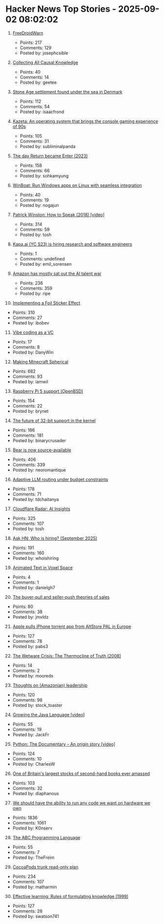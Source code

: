 # Hacker News Top Stories - 2025-09-02 08:02:02

1. [FreeDroidWarn](https://github.com/woheller69/FreeDroidWarn)
   - Points: 217
   - Comments: 129
   - Posted by: josephcsible

2. [Collecting All Causal Knowledge](https://causenet.org/)
   - Points: 40
   - Comments: 14
   - Posted by: geetee

3. [Stone Age settlement found under the sea in Denmark](https://apnews.com/article/denmark-stone-age-settlements-underwater-research-d0a77a07cdad2c23bd61c3f4bb015d7d)
   - Points: 112
   - Comments: 54
   - Posted by: isaacfrond

4. [Kazeta: An operating system that brings the console gaming experience of 90s](https://kazeta.org/)
   - Points: 105
   - Comments: 31
   - Posted by: subliminalpanda

5. [The day Return became Enter (2023)](https://aresluna.org/the-day-return-became-enter/)
   - Points: 158
   - Comments: 66
   - Posted by: sohkamyung

6. [WinBoat: Run Windows apps on Linux with seamless integration](https://github.com/TibixDev/winboat)
   - Points: 40
   - Comments: 19
   - Posted by: nogajun

7. [Patrick Winston: How to Speak (2018) [video]](https://www.youtube.com/watch?v=Unzc731iCUY)
   - Points: 314
   - Comments: 59
   - Posted by: tosh

8. [Kapa.ai (YC S23) is hiring research and software engineers](https://www.ycombinator.com/companies/kapa-ai/jobs)
   - Points: 1
   - Comments: undefined
   - Posted by: emil_sorensen

9. [Amazon has mostly sat out the AI talent war](https://www.businessinsider.com/amazon-ai-talent-wars-internal-document-2025-8)
   - Points: 236
   - Comments: 359
   - Posted by: ripe

10. [Implementing a Foil Sticker Effect](https://www.4rknova.com/blog/2025/08/30/foil-sticker)
   - Points: 310
   - Comments: 27
   - Posted by: ibobev

11. [Vibe coding as a VC](https://kevinkuipers.substack.com/p/vc-for-vibe-coding-a-fresh-new-start)
   - Points: 17
   - Comments: 8
   - Posted by: DanyWin

12. [Making Minecraft Spherical](https://www.bowerbyte.com/posts/blocky-planet/)
   - Points: 682
   - Comments: 93
   - Posted by: iamwil

13. [Raspberry Pi 5 support (OpenBSD)](https://marc.info/?l=openbsd-cvs&m=175675287220070&w=2)
   - Points: 154
   - Comments: 22
   - Posted by: brynet

14. [The future of 32-bit support in the kernel](https://lwn.net/SubscriberLink/1035727/4837b0d3dccf1cbb/)
   - Points: 186
   - Comments: 181
   - Posted by: binarycrusader

15. [Bear is now source-available](https://herman.bearblog.dev/license/)
   - Points: 406
   - Comments: 339
   - Posted by: neoromantique

16. [Adaptive LLM routing under budget constraints](https://arxiv.org/abs/2508.21141)
   - Points: 178
   - Comments: 71
   - Posted by: tdchaitanya

17. [Cloudflare Radar: AI Insights](https://radar.cloudflare.com/ai-insights)
   - Points: 325
   - Comments: 107
   - Posted by: tosh

18. [Ask HN: Who is hiring? (September 2025)](undefined)
   - Points: 191
   - Comments: 160
   - Posted by: whoishiring

19. [Animated Text in Voxel Space](https://www.splats.com/watch/635)
   - Points: 4
   - Comments: 1
   - Posted by: danielgh7

20. [The buyer-pull and seller-push theories of sales](https://howtogrow.substack.com/p/the-physics-of-sales)
   - Points: 80
   - Comments: 38
   - Posted by: jmvldz

21. [Apple pulls iPhone torrent app from AltStore PAL in Europe](https://www.theverge.com/news/767344/apple-removes-itorrent-altstore-pal-ios-marketplace)
   - Points: 127
   - Comments: 78
   - Posted by: pabs3

22. [The Wetware Crisis: The Thermocline of Truth (2008)](https://brucefwebster.com/2008/04/15/the-wetware-crisis-the-themocline-of-truth/)
   - Points: 14
   - Comments: 2
   - Posted by: mooreds

23. [Thoughts on (Amazonian) leadership](https://www.daemonology.net/blog/2025-09-01-Thoughts-on-Amazonian-Leadership.html)
   - Points: 120
   - Comments: 98
   - Posted by: stock_toaster

24. [Growing the Java Language [video]](https://www.youtube.com/watch?v=Gz7Or9C0TpM)
   - Points: 55
   - Comments: 19
   - Posted by: JackFr

25. [Python: The Documentary – An origin story [video]](https://www.youtube.com/watch?v=GfH4QL4VqJ0)
   - Points: 124
   - Comments: 10
   - Posted by: CharlesW

26. [One of Britain's largest stocks of second-hand books ever amassed](https://www.worldofinteriors.com/story/richard-axe-second-hand-books-yorkshire)
   - Points: 103
   - Comments: 32
   - Posted by: diaphanous

27. [We should have the ability to run any code we want on hardware we own](https://hugotunius.se/2025/08/31/what-every-argument-about-sideloading-gets-wrong.html)
   - Points: 1836
   - Comments: 1061
   - Posted by: K0nserv

28. [The ABC Programming Language](https://homepages.cwi.nl/~steven/abc/)
   - Points: 55
   - Comments: 7
   - Posted by: TheFreim

29. [CocoaPods trunk read-only plan](https://blog.cocoapods.org/CocoaPods-Specs-Repo/)
   - Points: 234
   - Comments: 107
   - Posted by: matharmin

30. [Effective learning: Rules of formulating knowledge (1999)](https://www.supermemo.com/en/blog/twenty-rules-of-formulating-knowledge)
   - Points: 127
   - Comments: 28
   - Posted by: swatson741


